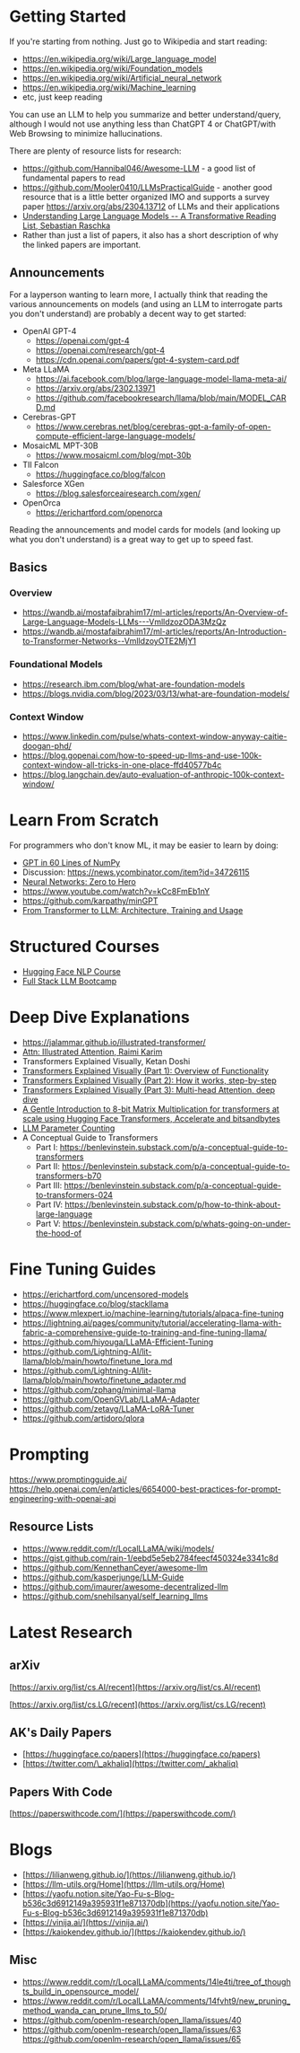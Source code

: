 # Getting Started
If you're starting from nothing. Just go to Wikipedia and start reading:
* https://en.wikipedia.org/wiki/Large_language_model
* https://en.wikipedia.org/wiki/Foundation_models
* https://en.wikipedia.org/wiki/Artificial_neural_network
* https://en.wikipedia.org/wiki/Machine_learning
* etc, just keep reading

You can use an LLM to help you summarize and better understand/query, although I would not use anything less than ChatGPT 4 or ChatGPT/with Web Browsing to minimize hallucinations.

There are plenty of resource lists for research:
* https://github.com/Hannibal046/Awesome-LLM - a good list of fundamental papers to read
* https://github.com/Mooler0410/LLMsPracticalGuide - another good resource that is a little better organized IMO and supports a survey paper https://arxiv.org/abs/2304.13712 of LLMs and their applications
* [Understanding Large Language Models -- A Transformative Reading List, Sebastian Raschka](https://sebastianraschka.com/blog/2023/llm-reading-list.html)
* Rather than just a list of papers, it also has a short description of why the linked papers are important.

## Announcements
For a layperson wanting to learn more, I actually think that reading the various announcements on models (and using an LLM to interrogate parts you don't understand) are probably a decent way to get started:

* OpenAI GPT-4
  * https://openai.com/gpt-4
  * https://openai.com/research/gpt-4
  * https://cdn.openai.com/papers/gpt-4-system-card.pdf
* Meta LLaMA
  * https://ai.facebook.com/blog/large-language-model-llama-meta-ai/
  * https://arxiv.org/abs/2302.13971
  * https://github.com/facebookresearch/llama/blob/main/MODEL_CARD.md
* Cerebras-GPT
  * https://www.cerebras.net/blog/cerebras-gpt-a-family-of-open-compute-efficient-large-language-models/
* MosaicML MPT-30B
  * https://www.mosaicml.com/blog/mpt-30b
* TII Falcon
  * https://huggingface.co/blog/falcon
* Salesforce XGen
  * https://blog.salesforceairesearch.com/xgen/
* OpenOrca
  * https://erichartford.com/openorca

Reading the announcements and model cards for models (and looking up what you don't understand) is a great way to get up to speed fast.

## Basics

### Overview
* https://wandb.ai/mostafaibrahim17/ml-articles/reports/An-Overview-of-Large-Language-Models-LLMs---VmlldzozODA3MzQz
* https://wandb.ai/mostafaibrahim17/ml-articles/reports/An-Introduction-to-Transformer-Networks--VmlldzoyOTE2MjY1

### Foundational Models
* https://research.ibm.com/blog/what-are-foundation-models
* https://blogs.nvidia.com/blog/2023/03/13/what-are-foundation-models/

### Context Window
* https://www.linkedin.com/pulse/whats-context-window-anyway-caitie-doogan-phd/
* https://blog.gopenai.com/how-to-speed-up-llms-and-use-100k-context-window-all-tricks-in-one-place-ffd40577b4c
* https://blog.langchain.dev/auto-evaluation-of-anthropic-100k-context-window/

# Learn From Scratch
For programmers who don't know ML, it may be easier to learn by doing:
* [GPT in 60 Lines of NumPy](https://jaykmody.com/blog/gpt-from-scratch/)
* Discussion: https://news.ycombinator.com/item?id=34726115
* [Neural Networks: Zero to Hero](https://karpathy.ai/zero-to-hero.html)
* https://www.youtube.com/watch?v=kCc8FmEb1nY
* https://github.com/karpathy/minGPT
* [From Transformer to LLM: Architecture, Training and Usage](https://scholar.harvard.edu/binxuw/classes/machine-learning-scratch/materials/transformers)

# Structured Courses
* [Hugging Face NLP Course](https://huggingface.co/learn/nlp-course/chapter1/1)
* [Full Stack LLM Bootcamp](https://fullstackdeeplearning.com/llm-bootcamp/)

# Deep Dive Explanations
* https://jalammar.github.io/illustrated-transformer/
* [Attn: Illustrated Attention, Raimi Karim](https://archive.is/NSH37)
* Transformers Explained Visually, Ketan Doshi
* [Transformers Explained Visually (Part 1): Overview of Functionality](https://towardsdatascience.com/transformers-explained-visually-part-1-overview-of-functionality-95a6dd460452)
* [Transformers Explained Visually (Part 2): How it works, step-by-step](https://towardsdatascience.com/transformers-explained-visually-part-2-how-it-works-step-by-step-b49fa4a64f34)
* [Transformers Explained Visually (Part 3): Multi-head Attention, deep dive](https://towardsdatascience.com/transformers-explained-visually-part-3-multi-head-attention-deep-dive-1c1ff1024853)
* [A Gentle Introduction to 8-bit Matrix Multiplication for transformers at scale using Hugging Face Transformers, Accelerate and bitsandbytes](https://huggingface.co/blog/hf-bitsandbytes-integration)
* [LLM Parameter Counting](https://kipp.ly/blog/transformer-param-count/)
* A Conceptual Guide to Transformers
  * Part I: https://benlevinstein.substack.com/p/a-conceptual-guide-to-transformers
  * Part II: https://benlevinstein.substack.com/p/a-conceptual-guide-to-transformers-b70
  * Part III: https://benlevinstein.substack.com/p/a-conceptual-guide-to-transformers-024
  * Part IV: https://benlevinstein.substack.com/p/how-to-think-about-large-language
  * Part V: https://benlevinstein.substack.com/p/whats-going-on-under-the-hood-of

# Fine Tuning Guides
* https://erichartford.com/uncensored-models
* https://huggingface.co/blog/stackllama
* https://www.mlexpert.io/machine-learning/tutorials/alpaca-fine-tuning
* https://lightning.ai/pages/community/tutorial/accelerating-llama-with-fabric-a-comprehensive-guide-to-training-and-fine-tuning-llama/
* https://github.com/hiyouga/LLaMA-Efficient-Tuning
* https://github.com/Lightning-AI/lit-llama/blob/main/howto/finetune_lora.md
* https://github.com/Lightning-AI/lit-llama/blob/main/howto/finetune_adapter.md
* https://github.com/zphang/minimal-llama
* https://github.com/OpenGVLab/LLaMA-Adapter
* https://github.com/zetavg/LLaMA-LoRA-Tuner
* https://github.com/artidoro/qlora


# Prompting
https://www.promptingguide.ai/
https://help.openai.com/en/articles/6654000-best-practices-for-prompt-engineering-with-openai-api


## Resource Lists
* https://www.reddit.com/r/LocalLLaMA/wiki/models/
* https://gist.github.com/rain-1/eebd5e5eb2784feecf450324e3341c8d
* https://github.com/KennethanCeyer/awesome-llm
* https://github.com/kasperjunge/LLM-Guide
* https://github.com/imaurer/awesome-decentralized-llm
* https://github.com/snehilsanyal/self_learning_llms


# Latest Research

## arXiv

[https://arxiv.org/list/cs.AI/recent](https://arxiv.org/list/cs.AI/recent)

[https://arxiv.org/list/cs.LG/recent](https://arxiv.org/list/cs.LG/recent)

## AK's Daily Papers

- [https://huggingface.co/papers](https://huggingface.co/papers)
- [https://twitter.com/\_akhaliq](https://twitter.com/_akhaliq)

## Papers With Code

[https://paperswithcode.com/](https://paperswithcode.com/)

# Blogs

* [https://lilianweng.github.io/](https://lilianweng.github.io/)
* [https://llm-utils.org/Home](https://llm-utils.org/Home)
* [https://yaofu.notion.site/Yao-Fu-s-Blog-b536c3d6912149a395931f1e871370db](https://yaofu.notion.site/Yao-Fu-s-Blog-b536c3d6912149a395931f1e871370db)
* [https://vinija.ai/](https://vinija.ai/)
* [https://kaiokendev.github.io/](https://kaiokendev.github.io/)


## Misc
* https://www.reddit.com/r/LocalLLaMA/comments/14le4ti/tree_of_thoughts_build_in_opensource_model/
* https://www.reddit.com/r/LocalLLaMA/comments/14fvht9/new_pruning_method_wanda_can_prune_llms_to_50/
* https://github.com/openlm-research/open_llama/issues/40
* https://github.com/openlm-research/open_llama/issues/63
https://github.com/openlm-research/open_llama/issues/65